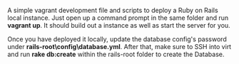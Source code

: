A simple vagrant development file and scripts to deploy a Ruby on Rails local instance. Just open up a command prompt in the same folder and run **vagrant up**. It should build out a instance as well as start the server for you.

Once you have deployed it locally, update the database config's password under **rails-root\config\database.yml**. After that, make sure to SSH into virt and run **rake db:create** within the rails-root folder to create the Database.